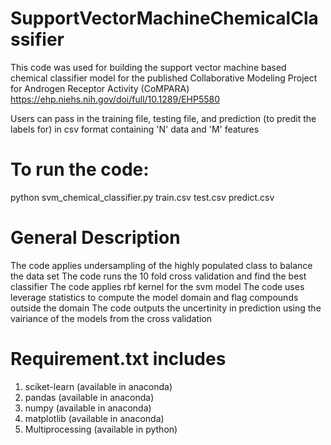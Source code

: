# SupportVectorMachineChemicalClassifier
This code was used for building the support vector machine based chemical classifier model for the published Collaborative Modeling Project for Androgen Receptor Activity (CoMPARA)
https://ehp.niehs.nih.gov/doi/full/10.1289/EHP5580

Users can pass in the training file, testing file, and prediction (to predit the labels for) in csv format containing 'N' data and 'M' features

# To run the code: 
python svm_chemical_classifier.py train.csv test.csv predict.csv

# General Description
The code applies undersampling of the highly populated class to balance the data set
The code runs the 10 fold cross validation and find the best classifier 
The code applies rbf kernel for the svm model
The code uses leverage statistics to compute the model domain and flag compounds outside the domain
The code outputs the uncertinity in prediction using the vairiance of the models from the cross validation

# Requirement.txt includes
1) sciket-learn (available in anaconda)
2) pandas (available in anaconda)
3) numpy (available in anaconda)
4) matplotlib (available in anaconda)
5) Multiprocessing (available in python)


